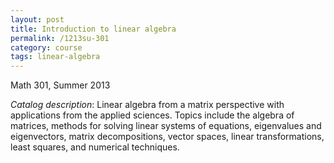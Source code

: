 ```yaml
---
layout: post
title: Introduction to linear algebra
permalink: /1213su-301
category: course
tags: linear-algebra
---
```


Math 301, Summer 2013<!--more-->

*Catalog description*: Linear algebra from a matrix perspective with applications from the applied sciences. Topics include the algebra of matrices, methods for solving linear systems of equations, eigenvalues and eigenvectors, matrix decompositions, vector spaces, linear transformations, least squares, and numerical techniques.
